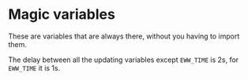 # Magic variables

These are variables that are always there, without you having to import them.

The delay between all the updating variables except `EWW_TIME` is 2s, for `EWW_TIME` it is 1s.

